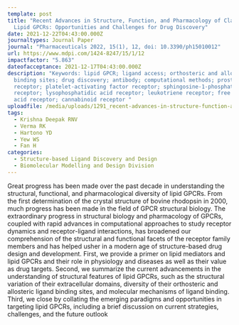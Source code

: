 ```yaml
---
template: post
title: "Recent Advances in Structure, Function, and Pharmacology of Class A
  Lipid GPCRs: Opportunities and Challenges for Drug Discovery"
date: 2021-12-22T04:43:00.000Z
journaltypes: Journal Paper
journal: "Pharmaceuticals 2022, 15(1), 12, doi: 10.3390/ph15010012"
url: https://www.mdpi.com/1424-8247/15/1/12
impactfactor: "5.863"
dateofacceptance: 2021-12-17T04:43:00.000Z
description: "Keywords: lipid GPCR; ligand access; orthosteric and allosteric
  binding sites; drug discovery; antibody; computational methods; prostaglandin
  receptor; platelet-activating factor receptor; sphingosine-1-phosphate
  receptor; lysophosphatidic acid receptor; leukotriene receptor; free fatty
  acid receptor; cannabinoid receptor "
uploadfile: /media/uploads/1291_recent-advances-in-structure-function-and-pharmacology.pdf
tags:
  - Krishna Deepak RNV
  - Verma RK
  - Hartono YD
  - Yew WS
  - Fan H
categories:
  - Structure-based Ligand Discovery and Design
  - Biomolecular Modelling and Design Division
---
```

<!--StartFragment-->

Great progress has been made over the past decade in understanding the structural, functional, and pharmacological diversity of lipid GPCRs. From the first determination of the crystal structure of bovine rhodopsin in 2000, much progress has been made in the field of GPCR structural biology. The extraordinary progress in structural biology and pharmacology of GPCRs, coupled with rapid advances in computational approaches to study receptor dynamics and receptor-ligand interactions, has broadened our comprehension of the structural and functional facets of the receptor family members and has helped usher in a modern age of structure-based drug design and development. First, we provide a primer on lipid mediators and lipid GPCRs and their role in physiology and diseases as well as their value as drug targets. Second, we summarize the current advancements in the understanding of structural features of lipid GPCRs, such as the structural variation of their extracellular domains, diversity of their orthosteric and allosteric ligand binding sites, and molecular mechanisms of ligand binding. Third, we close by collating the emerging paradigms and opportunities in targeting lipid GPCRs, including a brief discussion on current strategies, challenges, and the future outlook

<!--EndFragment-->